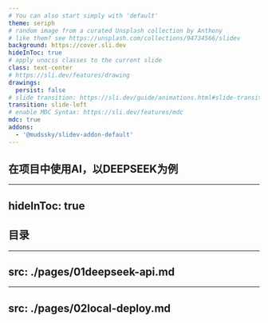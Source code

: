 ```yaml
---
# You can also start simply with 'default'
theme: seriph
# random image from a curated Unsplash collection by Anthony
# like them? see https://unsplash.com/collections/94734566/slidev
background: https://cover.sli.dev
hideInToc: true
# apply unocss classes to the current slide
class: text-center
# https://sli.dev/features/drawing
drawings:
  persist: false
# slide transition: https://sli.dev/guide/animations.html#slide-transitions
transition: slide-left
# enable MDC Syntax: https://sli.dev/features/mdc
mdc: true
addons:
  - '@mudssky/slidev-addon-default'
---
```




## 在项目中使用AI，以DEEPSEEK为例

---
hideInToc: true
---

## 目录

<Toc columns="3" />

<style>
  .slidev-layout{
    overflow:auto;
  }
</style>

---
src: ./pages/01deepseek-api.md
---

---
src: ./pages/02local-deploy.md
---
